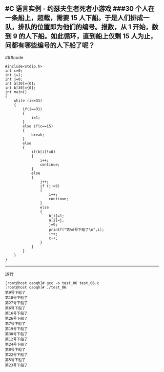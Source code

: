 #C 语言实例 - 约瑟夫生者死者小游戏
###30 个人在一条船上，超载，需要 15 人下船。于是人们排成一队，排队的位置即为他们的编号。报数，从 1 开始，数到 9 的人下船。如此循环，直到船上仅剩 15 人为止，问都有哪些编号的人下船了呢？
----
###code



	#include<stdio.h>
	int c=0;
	int i=1;
	int j=0;
	int a[30]={0};
	int b[30]={0};
	int main()
	{
		while (i<=31)
		{
			if(i==31)
			{
				i=1;
			}
			else if(c==15)
			{
				break;
			}
			else
			{
				if(b[i]!=0)
				{
					i++;
					continue;
				}
				else
				{
					j++;
					if (j!=9)
					{
						i++;
						continue;
					}
					else
					{
						b[i]=1;
						a[i]=j;
						j=0;
						printf("第%d号下船了\n",i);
						i++;
						c++;
					}
				}
			}
		}
	}
	
----
运行



	[root@host caoqh]# gcc -o test_06 test_06.c
	[root@host caoqh]# ./test_06
	第9号下船了
	第18号下船了
	第27号下船了
	第6号下船了
	第16号下船了
	第26号下船了
	第7号下船了
	第19号下船了
	第30号下船了
	第12号下船了
	第24号下船了
	第8号下船了
	第22号下船了
	第5号下船了
	第23号下船了
